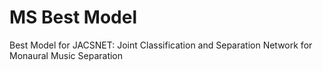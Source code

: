# MS Best Model
Best Model for JACSNET: Joint Classification and Separation Network for Monaural Music Separation
